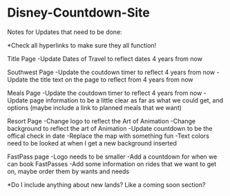 # Disney-Countdown-Site

Notes for Updates that need to be done:

*Check all hyperlinks to make sure they all function!

Title Page
  -Update Dates of Travel to reflect dates 4 years from now
  
Southwest Page
  -Update the coutdown timer to reflect 4 years from now
  -Update the title text on the page to reflect from 4 years from now
  
Meals Page
  -Update the coutdown timer to reflect 4 years from now
  -Update page information to be a little clear as far as what we could get, and options (maybe include a link to planned meals that we want)

Resort Page
  -Change logo to reflect the Art of Animation
  -Change background to reflect the art of Animation
  -Update countdown to be the offical check in date
  -Replace the map with something fun
  -Text colors need to be looked at when I get a new background inserted
  
FastPass page
  -Logo needs to be smaller
  -Add a countdown for when we can book FastPasses
  -Add some information on rides that we want to get on, maybe order them by wants and needs
  
*Do I include anything about new lands? Like a coming soon section?

